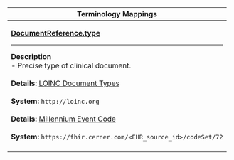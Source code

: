 |Terminology Mappings|
|---|
|<p>**[DocumentReference.type](http://hl7.org/fhir/DSTU2/documentreference-definitions.html#DocumentReference.type)**<hr>**Description**<br>- Precise type of clinical document.<br><br>**Details:** [LOINC Document Types](http://hl7.org/fhir/DSTU2/valueset-c80-doc-typecodes.html)<br><br>**System:** `http://loinc.org`<br><br>**Details:** [Millennium Event Code](/millennium/dstu2/proprietary-codes/#code-set-72-event-code)<br><br>**System:** `https://fhir.cerner.com/<EHR_source_id>/codeSet/72`<br><br>|

